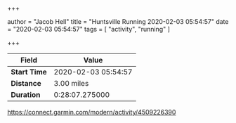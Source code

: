 +++

author = "Jacob Hell"
title = "Huntsville Running 2020-02-03 05:54:57"
date = "2020-02-03 05:54:57"
tags = [
    "activity", "running"
]

+++

<!--more-->

|Field  |Value  |
|--- | --- |
|**Start Time**|2020-02-03 05:54:57|
|**Distance**|3.00 miles|
|**Duration**|0:28:07.275000|

https://connect.garmin.com/modern/activity/4509226390